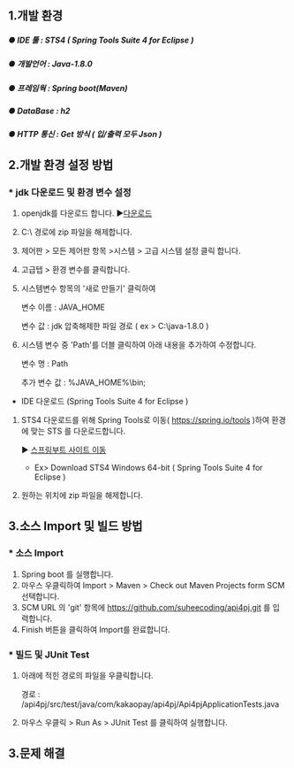 1.개발 환경
---------------
#####  ● IDE 툴  : STS4 ( Spring Tools Suite 4 for Eclipse )
#####  ● 개발언어 : Java-1.8.0
#####  ● 프레임웍 : Spring boot(Maven)
#####  ● DataBase : h2
#####  ● HTTP 통신 : Get 방식 ( 입/출력 모두 Json )


2.개발 환경 설정 방법
------------------- 
### * jdk 다운로드 및 환경 변수 설정
 1. openjdk를 다운로드 합니다. ▶[다운로드](https://github.com/ojdkbuild/ojdkbuild/releases/download/1.8.0.191-1/java-1.8.0-openjdk-1.8.0.191-1.b12.ojdkbuild.windows.x86_64.zip)
 
 2. C:\ 경로에 zip 파일을 해제합니다.
 
 3. 제어판 > 모든 제어판 항목 >시스템 > 고급 시스템 설정 클릭 합니다.
 
 4. 고급텝 > 환경 변수를 클릭합니다.
 
 5. 시스템변수 항목의 '새로 만들기' 클릭하여
 
    변수 이름 : JAVA_HOME
    
    변수   값 : jdk 압축해제한 파일 경로 ( ex > C:\java-1.8.0 )
    
 6. 시스템 변수 중 'Path'를 더블 클릭하여 아래 내용을 추가하여 수정합니다.
 
    변수 명 : Path
    
    추가 변수 값 : %JAVA_HOME%\bin;
 
 
 
 
 
 * IDE 다운로드 (Spring Tools Suite 4 for Eclipse )
 1. STS4 
   다운로드를 위해 Spring Tools로 이동( https://spring.io/tools )하여 환경에 맞는 STS 를 다운로드합니다.
   
    ▶ [스프링부트 사이트 이동](https://spring.io/tools)
    * Ex> Download STS4 Windows 64-bit ( Spring Tools Suite 4 for Eclipse )

2. 원하는 위치에 zip 파일을 해제합니다.

3.소스 Import 및 빌드 방법
---------------------------------------
### * 소스 Import
1. Spring boot 를 실행합니다.
2. 마우스 우클릭하여 Import > Maven > Check out Maven Projects form SCM 선택합니다.
3. SCM URL 의 'git' 항목에 https://github.com/suheecoding/api4pj.git 를 입력합니다.
4. Finish 버튼을 클릭하여 Import를 완료합니다.

### * 빌드 및 JUnit Test
1. 아래에 적힌 경로의 파일을 우클릭합니다.

   경로 : /api4pj/src/test/java/com/kakaopay/api4pj/Api4pjApplicationTests.java
   
2. 마우스 우클릭 > Run As > JUnit Test 를 클릭하여 실행합니다.


3.문제 해결 
-------------------
